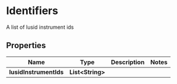 

# Identifiers

A list of lusid instrument ids

## Properties

| Name | Type | Description | Notes |
|------------ | ------------- | ------------- | -------------|
|**lusidInstrumentIds** | **List&lt;String&gt;** |  |  |



